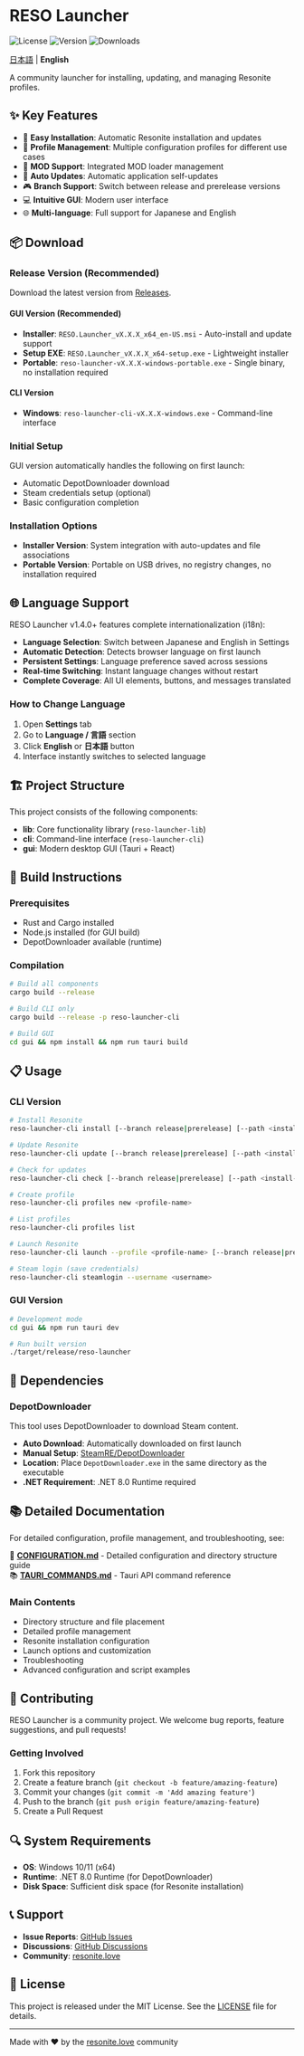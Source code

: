# RESO Launcher

![License](https://img.shields.io/badge/license-MIT-blue.svg)
![Version](https://img.shields.io/github/v/release/resonite-love/launcher)
![Downloads](https://img.shields.io/github/downloads/resonite-love/launcher/total)

[日本語](./README.md) | **English**

A community launcher for installing, updating, and managing Resonite profiles.

## ✨ Key Features

- 🚀 **Easy Installation**: Automatic Resonite installation and updates
- 👥 **Profile Management**: Multiple configuration profiles for different use cases
- 🔧 **MOD Support**: Integrated MOD loader management
- 🔄 **Auto Updates**: Automatic application self-updates
- 🎮 **Branch Support**: Switch between release and prerelease versions
- 💻 **Intuitive GUI**: Modern user interface
- 🌐 **Multi-language**: Full support for Japanese and English

## 📦 Download

### Release Version (Recommended)

Download the latest version from [Releases](https://github.com/resonite-love/launcher/releases).

#### GUI Version (Recommended)
- **Installer**: `RESO.Launcher_vX.X.X_x64_en-US.msi` - Auto-install and update support
- **Setup EXE**: `RESO.Launcher_vX.X.X_x64-setup.exe` - Lightweight installer  
- **Portable**: `reso-launcher-vX.X.X-windows-portable.exe` - Single binary, no installation required

#### CLI Version
- **Windows**: `reso-launcher-cli-vX.X.X-windows.exe` - Command-line interface

### Initial Setup

GUI version automatically handles the following on first launch:
- Automatic DepotDownloader download
- Steam credentials setup (optional)
- Basic configuration completion

### Installation Options

- **Installer Version**: System integration with auto-updates and file associations
- **Portable Version**: Portable on USB drives, no registry changes, no installation required

## 🌐 Language Support

RESO Launcher v1.4.0+ features complete internationalization (i18n):

- **Language Selection**: Switch between Japanese and English in Settings
- **Automatic Detection**: Detects browser language on first launch
- **Persistent Settings**: Language preference saved across sessions
- **Real-time Switching**: Instant language changes without restart
- **Complete Coverage**: All UI elements, buttons, and messages translated

### How to Change Language
1. Open **Settings** tab
2. Go to **Language / 言語** section  
3. Click **English** or **日本語** button
4. Interface instantly switches to selected language

## 🏗️ Project Structure

This project consists of the following components:

- **lib**: Core functionality library (`reso-launcher-lib`)
- **cli**: Command-line interface (`reso-launcher-cli`)
- **gui**: Modern desktop GUI (Tauri + React)

## 🔨 Build Instructions

### Prerequisites

- Rust and Cargo installed
- Node.js installed (for GUI build)
- DepotDownloader available (runtime)

### Compilation

```bash
# Build all components
cargo build --release

# Build CLI only
cargo build --release -p reso-launcher-cli

# Build GUI
cd gui && npm install && npm run tauri build
```

## 📋 Usage

### CLI Version

```bash
# Install Resonite
reso-launcher-cli install [--branch release|prerelease] [--path <install-path>]

# Update Resonite
reso-launcher-cli update [--branch release|prerelease] [--path <install-path>]

# Check for updates
reso-launcher-cli check [--branch release|prerelease] [--path <install-path>]

# Create profile
reso-launcher-cli profiles new <profile-name>

# List profiles
reso-launcher-cli profiles list

# Launch Resonite
reso-launcher-cli launch --profile <profile-name> [--branch release|prerelease]

# Steam login (save credentials)
reso-launcher-cli steamlogin --username <username>
```

### GUI Version

```bash
# Development mode
cd gui && npm run tauri dev

# Run built version
./target/release/reso-launcher
```

## 🔧 Dependencies

### DepotDownloader

This tool uses DepotDownloader to download Steam content.

- **Auto Download**: Automatically downloaded on first launch
- **Manual Setup**: [SteamRE/DepotDownloader](https://github.com/SteamRE/DepotDownloader/releases)
- **Location**: Place `DepotDownloader.exe` in the same directory as the executable
- **.NET Requirement**: .NET 8.0 Runtime required

## 📚 Detailed Documentation

For detailed configuration, profile management, and troubleshooting, see:

📖 **[CONFIGURATION.md](./CONFIGURATION.md)** - Detailed configuration and directory structure guide  
📚 **[TAURI_COMMANDS.md](./TAURI_COMMANDS.md)** - Tauri API command reference

### Main Contents
- Directory structure and file placement
- Detailed profile management
- Resonite installation configuration
- Launch options and customization
- Troubleshooting
- Advanced configuration and script examples

## 🤝 Contributing

RESO Launcher is a community project. We welcome bug reports, feature suggestions, and pull requests!

### Getting Involved

1. Fork this repository
2. Create a feature branch (`git checkout -b feature/amazing-feature`)
3. Commit your changes (`git commit -m 'Add amazing feature'`)
4. Push to the branch (`git push origin feature/amazing-feature`)
5. Create a Pull Request

## 🔍 System Requirements

- **OS**: Windows 10/11 (x64)
- **Runtime**: .NET 8.0 Runtime (for DepotDownloader)
- **Disk Space**: Sufficient disk space (for Resonite installation)

## 📞 Support

- **Issue Reports**: [GitHub Issues](https://github.com/resonite-love/launcher/issues)
- **Discussions**: [GitHub Discussions](https://github.com/resonite-love/launcher/discussions)
- **Community**: [resonite.love](https://resonite.love)

## 📄 License

This project is released under the MIT License. See the [LICENSE](./LICENSE) file for details.

---

Made with ❤️ by the [resonite.love](https://resonite.love) community